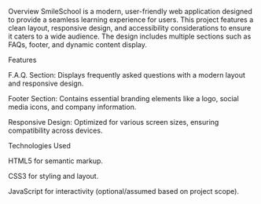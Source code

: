 Overview
SmileSchool is a modern, user-friendly web application designed to provide a seamless learning experience for users. This project features a clean layout, responsive design, and accessibility considerations to ensure it caters to a wide audience. The design includes multiple sections such as FAQs, footer, and dynamic content display.

Features

F.A.Q. Section: Displays frequently asked questions with a modern layout and responsive design.

Footer Section: Contains essential branding elements like a logo, social media icons, and company information.

Responsive Design: Optimized for various screen sizes, ensuring compatibility across devices.

Technologies Used

HTML5 for semantic markup.

CSS3 for styling and layout.

JavaScript for interactivity (optional/assumed based on project scope).
